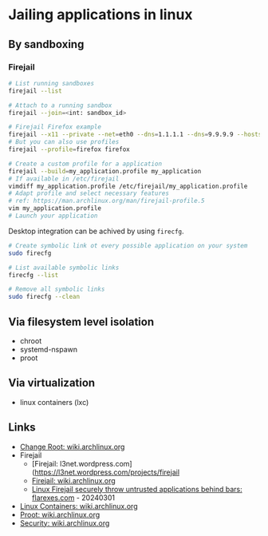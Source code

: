 # Jailing applications in linux

## By sandboxing

### Firejail

```bash
# List running sandboxes
firejail --list

# Attach to a running sandbox
firejail --join=<int: sandbox_id>

# Firejail Firefox example
firejail --x11 --private --net=eth0 --dns=1.1.1.1 --dns=9.9.9.9 --hosts-file=~/adblock firefox --no-remote``
# But you can also use profiles
firejail --profile=firefox firefox

# Create a custom profile for a application
firejail --build=my_application.profile my_application
# If available in /etc/firejail
vimdiff my_application.profile /etc/firejail/my_application.profile
# Adapt profile and select necessary features
# ref: https://man.archlinux.org/man/firejail-profile.5
vim my_application.profile
# Launch your application
```

Desktop integration can be achived by using `firecfg`.

```bash
# Create symbolic link ot every possible application on your system
sudo firecfg

# List available symbolic links
firecfg --list

# Remove all symbolic links
sudo firecfg --clean
```

## Via filesystem level isolation

* chroot
* systemd-nspawn
* proot

## Via virtualization

* linux containers (lxc)

## Links

* [Change Root: wiki.archlinux.org](https://wiki.archlinux.org/index.php/Change_root)
* Firejail
  * [Firejail: l3net.wordpress.com](https://l3net.wordpress.com/projects/firejail
  * [Firejail: wiki.archlinux.org](https://wiki.archlinux.org/index.php/Firejail)
  * [Linux Firejail securely throw untrusted applications behind bars: flarexes.com](https://flarexes.com/linux-firejail-securely-throw-untrusted-applications-behind-bars) - 20240301
* [Linux Containers: wiki.archlinux.org](https://wiki.archlinux.org/index.php/Linux_Containers)
* [Proot: wiki.archlinux.org](https://wiki.archlinux.org/index.php/Proot)
* [Security: wiki.archlinux.org](https://wiki.archlinux.org/index.php/Security)
